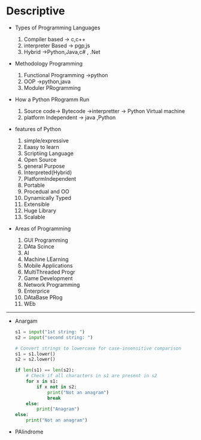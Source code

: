 # Descriptive

- Types of Programming Languages
    1. Compiler based → c,c++
    2. interpreter Based → pgp,js
    3. Hybrid →Python,Java,c# , .Net
- Methodology Programming
    1. Functional Programming →python
    2. OOP →python,java
    3. Moduler PRogramming

- How a Python PRogramm Run
    1. Source code→ Bytecode →interpretter → Python Virtual machine
    2. platform Independent  → java ,Python
- features of Python
    1. simple/expressive
    2. Eaasy to learn
    3. Scriptiing Language
    4. Open Source
    5. general Purpose
    6. Interpreted(Hybrid)
    7. PlatformIndependent
    8. Portable
    9. Procedual and OO
    10. Dynamically Typed
    11. Extensible
    12. Huge Library
    13. Scalable
- Areas of Programming
    1. GUI Programming
    2. DAta Scince
    3. AI
    4. Machine LEarning
    5. Mobile Applications
    6. MultiThreaded Progr
    7. Game Development
    8. Network Programming
    9. Enterprice
    10. DAtaBase PRog
    11. WEb

---

- Anargam
    
    ```python
    s1 = input("1st string: ")
    s2 = input("second string: ")
    
    # Convert strings to lowercase for case-insensitive comparison
    s1 = s1.lower()
    s2 = s2.lower()
    
    if len(s1) == len(s2):
        # Check if all characters in s1 are present in s2
        for x in s1:
            if x not in s2:
                print("Not an anagram")
                break
        else:
            print("Anagram")
    else:
        print("Not an anagram")
    ```
    

- PAlindrome